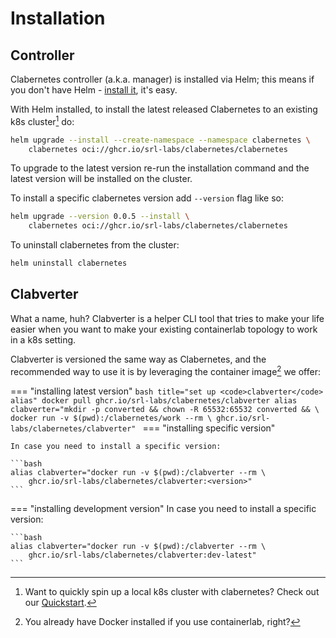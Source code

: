 # Installation

## Controller

Clabernetes controller (a.k.a. manager) is installed via Helm; this means if you don't have Helm - [install it](https://helm.sh/docs/intro/install/), it's easy.

With Helm installed, to install the latest released Clabernetes to an existing k8s cluster[^1] do:
<!-- --8<-- [start:chart-install] -->
```bash
helm upgrade --install --create-namespace --namespace clabernetes \
    clabernetes oci://ghcr.io/srl-labs/clabernetes/clabernetes
```
<!-- --8<-- [end:chart-install] -->
To upgrade to the latest version re-run the installation command and the latest version will be installed on the cluster.

To install a specific clabernetes version add `--version` flag like so:

```bash
helm upgrade --version 0.0.5 --install \
    clabernetes oci://ghcr.io/srl-labs/clabernetes/clabernetes
```

To uninstall clabernetes from the cluster:

```bash
helm uninstall clabernetes
```

## Clabverter

What a name, huh? Clabverter is a helper CLI tool that tries to make your life easier when you want to make your existing containerlab topology to work in a k8s setting.

Clabverter is versioned the same way as Clabernetes, and the recommended way to use it is by leveraging the container image[^2] we offer:

=== "installing latest version"
    <!-- --8<-- [start:cv-install] -->
    ```bash title="set up <code>clabverter</code> alias"
    docker pull ghcr.io/srl-labs/clabernetes/clabverter
    alias clabverter="mkdir -p converted && chown -R 65532:65532 converted && \
        docker run -v $(pwd):/clabernetes/work --rm \
        ghcr.io/srl-labs/clabernetes/clabverter"
    ```
    <!-- --8<-- [end:cv-install] -->
=== "installing specific version"

    In case you need to install a specific version:

    ```bash
    alias clabverter="docker run -v $(pwd):/clabverter --rm \
        ghcr.io/srl-labs/clabernetes/clabverter:<version>"
    ```
=== "installing development version"
    In case you need to install a specific version:

    ```bash
    alias clabverter="docker run -v $(pwd):/clabverter --rm \
        ghcr.io/srl-labs/clabernetes/clabverter:dev-latest"
    ```

[^1]: Want to quickly spin up a local k8s cluster with clabernetes? Check out our [Quickstart](quickstart.md).
[^2]: You already have Docker installed if you use containerlab, right?
